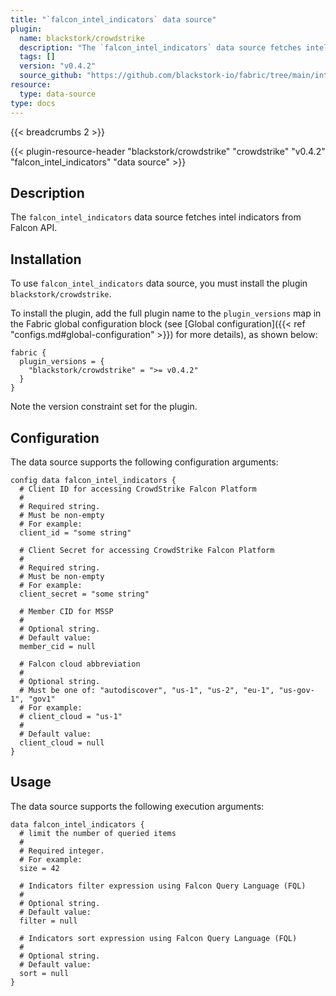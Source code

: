 ```yaml
---
title: "`falcon_intel_indicators` data source"
plugin:
  name: blackstork/crowdstrike
  description: "The `falcon_intel_indicators` data source fetches intel indicators from Falcon API"
  tags: []
  version: "v0.4.2"
  source_github: "https://github.com/blackstork-io/fabric/tree/main/internal/crowdstrike/"
resource:
  type: data-source
type: docs
---
```


{{< breadcrumbs 2 >}}

{{< plugin-resource-header "blackstork/crowdstrike" "crowdstrike" "v0.4.2" "falcon_intel_indicators" "data source" >}}

## Description
The `falcon_intel_indicators` data source fetches intel indicators from Falcon API.

## Installation

To use `falcon_intel_indicators` data source, you must install the plugin `blackstork/crowdstrike`.

To install the plugin, add the full plugin name to the `plugin_versions` map in the Fabric global configuration block (see [Global configuration]({{< ref "configs.md#global-configuration" >}}) for more details), as shown below:

```hcl
fabric {
  plugin_versions = {
    "blackstork/crowdstrike" = ">= v0.4.2"
  }
}
```

Note the version constraint set for the plugin.

## Configuration

The data source supports the following configuration arguments:

```hcl
config data falcon_intel_indicators {
  # Client ID for accessing CrowdStrike Falcon Platform
  #
  # Required string.
  # Must be non-empty
  # For example:
  client_id = "some string"

  # Client Secret for accessing CrowdStrike Falcon Platform
  #
  # Required string.
  # Must be non-empty
  # For example:
  client_secret = "some string"

  # Member CID for MSSP
  #
  # Optional string.
  # Default value:
  member_cid = null

  # Falcon cloud abbreviation
  #
  # Optional string.
  # Must be one of: "autodiscover", "us-1", "us-2", "eu-1", "us-gov-1", "gov1"
  # For example:
  # client_cloud = "us-1"
  # 
  # Default value:
  client_cloud = null
}
```

## Usage

The data source supports the following execution arguments:

```hcl
data falcon_intel_indicators {
  # limit the number of queried items
  #
  # Required integer.
  # For example:
  size = 42

  # Indicators filter expression using Falcon Query Language (FQL)
  #
  # Optional string.
  # Default value:
  filter = null

  # Indicators sort expression using Falcon Query Language (FQL)
  #
  # Optional string.
  # Default value:
  sort = null
}
```